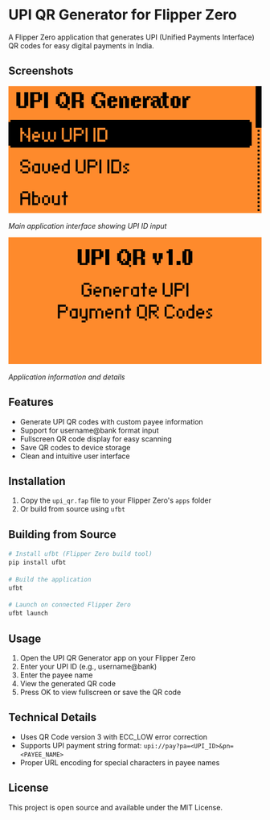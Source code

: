 # UPI QR Generator for Flipper Zero

A Flipper Zero application that generates UPI (Unified Payments Interface) QR codes for easy digital payments in India.

## Screenshots

![Application Interface](apps.png)


*Main application interface showing UPI ID input*

![About Screen](about.png)


*Application information and details*

## Features

- Generate UPI QR codes with custom payee information
- Support for username@bank format input
- Fullscreen QR code display for easy scanning
- Save QR codes to device storage
- Clean and intuitive user interface

## Installation

1. Copy the `upi_qr.fap` file to your Flipper Zero's `apps` folder
2. Or build from source using `ufbt`

## Building from Source

```bash
# Install ufbt (Flipper Zero build tool)
pip install ufbt

# Build the application
ufbt

# Launch on connected Flipper Zero
ufbt launch
```

## Usage

1. Open the UPI QR Generator app on your Flipper Zero
2. Enter your UPI ID (e.g., username@bank)
3. Enter the payee name
4. View the generated QR code
5. Press OK to view fullscreen or save the QR code

## Technical Details

- Uses QR Code version 3 with ECC_LOW error correction
- Supports UPI payment string format: `upi://pay?pa=<UPI_ID>&pn=<PAYEE_NAME>`
- Proper URL encoding for special characters in payee names

## License

This project is open source and available under the MIT License.

